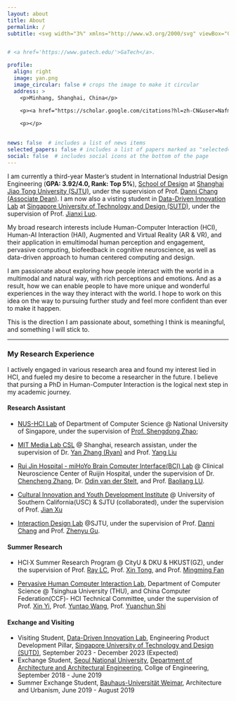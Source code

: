```yaml
---
layout: about
title: About
permalink: /
subtitle: <svg width="3%" xmlns="http://www.w3.org/2000/svg" viewBox="0 0 512 512"><!--! Font Awesome Pro 6.2.0 by @fontawesome - https://fontawesome.com License - https://fontawesome.com/license (Commercial License) Copyright 2022 Fonticons, Inc. --><path d="M0 128C0 92.65 28.65 64 64 64H448C483.3 64 512 92.65 512 128V384C512 419.3 483.3 448 448 448H64C28.65 448 0 419.3 0 384V128zM48 128V150.1L220.5 291.7C241.1 308.7 270.9 308.7 291.5 291.7L464 150.1V127.1C464 119.2 456.8 111.1 448 111.1H64C55.16 111.1 48 119.2 48 127.1L48 128zM48 212.2V384C48 392.8 55.16 400 64 400H448C456.8 400 464 392.8 464 384V212.2L322 328.8C283.6 360.3 228.4 360.3 189.1 328.8L48 212.2z"/></svg> yanxiang <svg width="2%" xmlns="http://www.w3.org/2000/svg" viewBox="0 0 512 512"><!--! Font Awesome Pro 6.2.0 by @fontawesome - https://fontawesome.com License - https://fontawesome.com/license (Commercial License) Copyright 2022 Fonticons, Inc. --><path d="M256 64C150 64 64 150 64 256s86 192 192 192c17.7 0 32 14.3 32 32s-14.3 32-32 32C114.6 512 0 397.4 0 256S114.6 0 256 0S512 114.6 512 256v32c0 53-43 96-96 96c-29.3 0-55.6-13.2-73.2-33.9C320 371.1 289.5 384 256 384c-70.7 0-128-57.3-128-128s57.3-128 128-128c27.9 0 53.7 8.9 74.7 24.1c5.7-5 13.1-8.1 21.3-8.1c17.7 0 32 14.3 32 32v80 32c0 17.7 14.3 32 32 32s32-14.3 32-32V256c0-106-86-192-192-192zm64 192c0-35.3-28.7-64-64-64s-64 28.7-64 64s28.7 64 64 64s64-28.7 64-64z"/></svg> sjtu.edu.cn / yan_xiang <svg width="2%" xmlns="http://www.w3.org/2000/svg" viewBox="0 0 512 512"><!--! Font Awesome Pro 6.2.0 by @fontawesome - https://fontawesome.com License - https://fontawesome.com/license (Commercial License) Copyright 2022 Fonticons, Inc. --><path d="M256 64C150 64 64 150 64 256s86 192 192 192c17.7 0 32 14.3 32 32s-14.3 32-32 32C114.6 512 0 397.4 0 256S114.6 0 256 0S512 114.6 512 256v32c0 53-43 96-96 96c-29.3 0-55.6-13.2-73.2-33.9C320 371.1 289.5 384 256 384c-70.7 0-128-57.3-128-128s57.3-128 128-128c27.9 0 53.7 8.9 74.7 24.1c5.7-5 13.1-8.1 21.3-8.1c17.7 0 32 14.3 32 32v80 32c0 17.7 14.3 32 32 32s32-14.3 32-32V256c0-106-86-192-192-192zm64 192c0-35.3-28.7-64-64-64s-64 28.7-64 64s28.7 64 64 64s64-28.7 64-64z"/></svg> sutd.edu.sg


# <a href='https://www.gatech.edu/'>GaTech</a>.

profile:
  align: right
  image: yan.png
  image_circular: false # crops the image to make it circular
  address: >
    <p>Minhang, Shanghai, China</p>
    
    <p><a href="https://scholar.google.com/citations?hl=zh-CN&user=NafmySAAAAAJ"><svg width="10%" xmlns="http://www.w3.org/2000/svg" aria-label="Google Scholar" role="img" viewBox="0 0 512 512"><rect width="512" height="512" rx="15%" fill="#4285f4"/><path fill="#fff" d="M213 111l-107 94h69c5 45 41 64 78 67-7 18-4 27 7 39-43 1-103 26-103 67 4 45 63 54 92 54 38 1 81-19 90-54 4-35-10-54-31-71-23-18-28-28-21-40 15-17 35-27 39-51 2-17-2-28-6-43l45-38-1 16c-3 2-5 6-5 9v103c2 13 22 11 23 0V160c0-3-2-7-5-8v-25l16-16zm58 141c-61 10-87-87-38-99 56-11 83 86 38 99zm-5 73c60 13 61 63 10 78-44 9-82-4-81-30 0-25 35-48 71-48z"/></vg></a>  <a href="https://www.linkedin.com/in/yue-yang-6a1493185/"><?xml version="1.0" encoding="iso-8859-1"?> <!-- Generator: Adobe Illustrator 19.0.0, SVG Export Plug-In . SVG Version: 6.00 Build 0)  --> <svg width="10%" version="1.1" id="Layer_1" xmlns="http://www.w3.org/2000/svg" xmlns:xlink="http://www.w3.org/1999/xlink" x="0px" y="0px" viewBox="0 0 382 382" style="enable-background:new 0 0 382 382;" xml:space="preserve"> <path style="fill:#0077B7;" d="M347.445,0H34.555C15.471,0,0,15.471,0,34.555v312.889C0,366.529,15.471,382,34.555,382h312.889 C366.529,382,382,366.529,382,347.444V34.555C382,15.471,366.529,0,347.445,0z M118.207,329.844c0,5.554-4.502,10.056-10.056,10.056 H65.345c-5.554,0-10.056-4.502-10.056-10.056V150.403c0-5.554,4.502-10.056,10.056-10.056h42.806 c5.554,0,10.056,4.502,10.056,10.056V329.844z M86.748,123.432c-22.459,0-40.666-18.207-40.666-40.666S64.289,42.1,86.748,42.1 s40.666,18.207,40.666,40.666S109.208,123.432,86.748,123.432z M341.91,330.654c0,5.106-4.14,9.246-9.246,9.246H286.73 c-5.106,0-9.246-4.14-9.246-9.246v-84.168c0-12.556,3.683-55.021-32.813-55.021c-28.309,0-34.051,29.066-35.204,42.11v97.079 c0,5.106-4.139,9.246-9.246,9.246h-44.426c-5.106,0-9.246-4.14-9.246-9.246V149.593c0-5.106,4.14-9.246,9.246-9.246h44.426 c5.106,0,9.246,4.14,9.246,9.246v15.655c10.497-15.753,26.097-27.912,59.312-27.912c73.552,0,73.131,68.716,73.131,106.472 L341.91,330.654L341.91,330.654z"/> <g> </g> <g> </g> <g> </g> <g> </g> <g> </g> <g> </g> <g> </g> <g> </g> <g> </g> <g> </g> <g> </g> <g> </g> <g> </g> <g> </g> <g> </g> </svg></a>  <a href="https://twitter.com/YYang9923"><svg width="10%" xmlns="http://www.w3.org/2000/svg" aria-label="Twitter" role="img" viewBox="0 0 512 512"><rect width="512" height="512" rx="15%" fill="#1da1f2"/><path fill="#fff" d="M437 152a72 72 0 01-40 12a72 72 0 0032-40a72 72 0 01-45 17a72 72 0 00-122 65a200 200 0 01-145-74a72 72 0 0022 94a72 72 0 01-32-7a72 72 0 0056 69a72 72 0 01-32 1a72 72 0 0067 50a200 200 0 01-105 29a200 200 0 00309-179a200 200 0 0035-37"/></svg></a> </p>

    <p></p>
    

news: false  # includes a list of news items
selected_papers: false # includes a list of papers marked as "selected={true}"
social: false  # includes social icons at the bottom of the page
---
```



I am currently a third-year Master’s student in International Industrial Design Engineering (**GPA: 3.92/4.0, Rank: Top 5%**), 
[School of Design](https://designschool.sjtu.edu.cn/en-us) at [Shanghai Jiao Tong University (SJTU)](https://en.sjtu.edu.cn/), 
under the supervision of Prof. [Danni Chang (Associate Dean)](https://designschool.sjtu.edu.cn/teacher/31104c124abec4f853ad19c8530ab586/viceprofessor/detail/5ec4e69c77d93a7fe5885e88). 
I am now also a visting student in [Data-Driven Innovation Lab](https://ddi.sutd.edu.sg/) at [Singapore University of Technology and Design (SUTD)](https://www.sutd.edu.sg/), 
under the supervision of Prof. [Jianxi Luo](https://epd.sutd.edu.sg/people/faculty/luo/).

My broad research interests include Human-Computer Interaction (HCI), Human-AI Interaction (HAI), 
Augmented and Virtual Reality (AR & VR), and their application in emultimodal human perception and engagement, 
pervasive computing, biofeedback in cognitive neuroscience, as well as data-driven approach to human centered computing and design.


I am passionate about exploring how people interact with the world in a multimodal and natural way, with rich perceptions and emotions. And as a result, how we can enable people to have more unique and wonderful experiences in the way they interact with the world. I hope to work on this idea on the way to pursuing further study and feel more confident than ever to make it happen.

This is the direction I am passionate about, something I think is meaningful, and something I will stick to. 




---

### My Research Experience
I actively engaged in various research area and found my interest lied in HCI, and fueled my desire to become a researcher in the future. I believe that pursing a PhD in Human-Computer Interaction is the logical next step in my academic journey.

#### Research Assistant
- [NUS-HCI Lab](https://www.nus-hci.org/) of Department of Computer Science @ National University of Singapore, under the supervision of [Prof. Shengdong Zhao](https://www.shengdongzhao.com/);

- [MIT Media Lab CSL](https://www.csl-sh.org/) @ Shanghai, research assistan, under the supervision of Dr. [Yan Zhang (Ryan)](https://www.media.mit.edu/people/ryanz/overview/) and Prof. [Yang Liu](https://tjdi.tongji.edu.cn/TeacherDetail.do?id=1146&lang=_en)

- [Rui Jin Hospital - miHoYo Brain Computer Interface(BCI) Lab](https://rmlab.cn/) @ Clinical Neuroscience Center of Ruijin Hospital, under the supervision of Dr. [Chencheng Zhang](https://scholar.google.com/citations?user=SAxKuRsAAAAJ&hl=zh-CN), 
Dr. [Odin van der Stelt](https://scholar.google.com/citations?user=Ugw6B7EAAAAJ&hl=en), and Prof. [Baoliang LU](https://bcmi.sjtu.edu.cn/home/blu/).  

- [Cultural Innovation and Youth Development Institute](https://icci.sjtu.edu.cn/) @ University of Southern California(USC) & SJTU (collaborated), under the supervision of Prof. [Jian Xu](https://smc.sjtu.edu.cn/english.php/teacher/detail/id/168) 

- [Interaction Design Lab](https://ixd-sjtu.github.io/IxD-web/about.html) @SJTU, under the supervision of Prof. [Danni Chang](https://designschool.sjtu.edu.cn/teacher/31104c124abec4f853ad19c8530ab586/viceprofessor/detail/5ec4e69c77d93a7fe5885e88) 
and Prof. [Zhenyu Gu](https://designschool.sjtu.edu.cn/teacher/31104c124abec4f853ad19c8530ab586/professor/detail/5ec6b6d1c4b4b304afeb5737).

#### Summer Research
- HCI·X Summer Research Program @ CityU & DKU & HKUST(GZ), under the supervision of Prof. [Ray LC](https://www.scm.cityu.edu.hk/people/ray-lc), Prof. [Xin Tong](https://xintong.ca/), and Prof. [Mingming Fan](https://www.mingmingfan.com/)

- [Pervasive Human Computer Interaction Lab](https://pi.cs.tsinghua.edu.cn/), Department of Computer Science @ Tsinghua University (THU), and China Computer Federation(CCF)- HCI Technical Committee, under the supervision of 
Prof. [Xin Yi](https://www.insc.tsinghua.edu.cn/info/1157/2453.htm), Prof. [Yuntao Wang](https://pi.cs.tsinghua.edu.cn/lab/people/YuntaoWang/), Prof. [Yuanchun Shi](https://pi.cs.tsinghua.edu.cn/people/#faculty)


#### Exchange and Visiting
- Visiting Student, [Data-Driven Innovation Lab](https://ddi.sutd.edu.sg/), Engineering Product Development Pillar, [Singapore University of Technology and Design (SUTD)](https://www.sutd.edu.sg/), September 2023 - December 2023 (Expected)   
- Exchange Student, [Seoul National University](https://en.snu.ac.kr/), [Department of Architecture and Architectural Engineering](https://architecture.snu.ac.kr/), Collge of Engineering, September 2018 - June 2019
- Summer Exchange Student, [Bauhaus-Universität Weimar](https://www.uni-weimar.de/de/universitaet/start/), Architecture and Urbanism, June 2019 - August 2019

